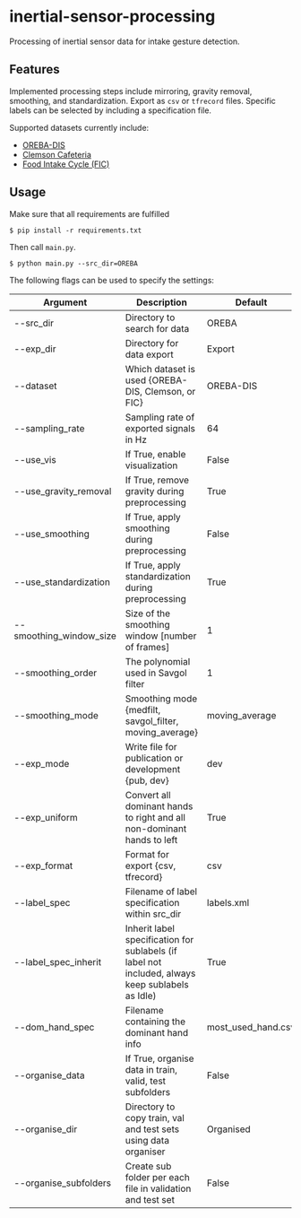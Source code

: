 # inertial-sensor-processing

Processing of inertial sensor data for intake gesture detection.

## Features

Implemented processing steps include mirroring, gravity removal, smoothing, and standardization.
Export as `csv` or `tfrecord` files.
Specific labels can be selected by including a specification file.

Supported datasets currently include:
- [OREBA-DIS](http://oreba.newcastle.edu.au)
- [Clemson Cafeteria](http://cecas.clemson.edu/~ahoover/cafeteria/)
- [Food Intake Cycle (FIC)](https://mug.ee.auth.gr/intake-cycle-detection/)

## Usage

Make sure that all requirements are fulfilled

```
$ pip install -r requirements.txt
```

Then call `main.py`.

```
$ python main.py --src_dir=OREBA
```

The following flags can be used to specify the settings:

| Argument | Description | Default |
| --- | --- | --- |
| --src_dir | Directory to search for data | OREBA |
| --exp_dir | Directory for data export | Export |
| --dataset | Which dataset is used {OREBA-DIS, Clemson, or FIC} | OREBA-DIS |
| --sampling_rate | Sampling rate of exported signals in Hz | 64 |
| --use_vis | If True, enable visualization | False |
| --use_gravity_removal | If True, remove gravity during preprocessing | True |
| --use_smoothing | If True, apply smoothing during preprocessing | False |
| --use_standardization | If True, apply standardization during preprocessing | True |
| --smoothing_window_size | Size of the smoothing window [number of frames] | 1 |
| --smoothing_order | The polynomial used in Savgol filter | 1 |
| --smoothing_mode | Smoothing mode {medfilt, savgol_filter, moving_average} | moving_average |
| --exp_mode | Write file for publication or development {pub, dev} | dev |
| --exp_uniform | Convert all dominant hands to right and all non-dominant hands to left | True |
| --exp_format | Format for export {csv, tfrecord} | csv |
| --label_spec | Filename of label specification within src_dir | labels.xml |
| --label_spec_inherit | Inherit label specification for sublabels (if label not included, always keep sublabels as Idle) | True |
| --dom_hand_spec | Filename containing the dominant hand info | most_used_hand.csv |
| --organise_data | If True, organise data in train, valid, test subfolders | False |
| --organise_dir | Directory to copy train, val and test sets using data organiser | Organised |
| --organise_subfolders | Create sub folder per each file in validation and test set | False |
